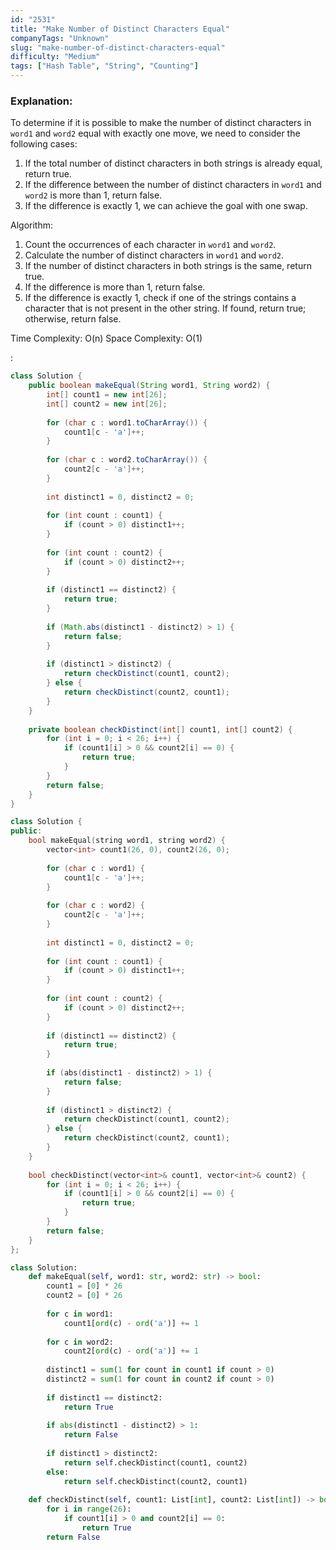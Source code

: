 ```yaml
---
id: "2531"
title: "Make Number of Distinct Characters Equal"
companyTags: "Unknown"
slug: "make-number-of-distinct-characters-equal"
difficulty: "Medium"
tags: ["Hash Table", "String", "Counting"]
---
```


### Explanation:
To determine if it is possible to make the number of distinct characters in `word1` and `word2` equal with exactly one move, we need to consider the following cases:
1. If the total number of distinct characters in both strings is already equal, return true.
2. If the difference between the number of distinct characters in `word1` and `word2` is more than 1, return false.
3. If the difference is exactly 1, we can achieve the goal with one swap.

Algorithm:
1. Count the occurrences of each character in `word1` and `word2`.
2. Calculate the number of distinct characters in `word1` and `word2`.
3. If the number of distinct characters in both strings is the same, return true.
4. If the difference is more than 1, return false.
5. If the difference is exactly 1, check if one of the strings contains a character that is not present in the other string. If found, return true; otherwise, return false.

Time Complexity: O(n)
Space Complexity: O(1)

:

```java
class Solution {
    public boolean makeEqual(String word1, String word2) {
        int[] count1 = new int[26];
        int[] count2 = new int[26];
        
        for (char c : word1.toCharArray()) {
            count1[c - 'a']++;
        }
        
        for (char c : word2.toCharArray()) {
            count2[c - 'a']++;
        }
        
        int distinct1 = 0, distinct2 = 0;
        
        for (int count : count1) {
            if (count > 0) distinct1++;
        }
        
        for (int count : count2) {
            if (count > 0) distinct2++;
        }
        
        if (distinct1 == distinct2) {
            return true;
        }
        
        if (Math.abs(distinct1 - distinct2) > 1) {
            return false;
        }
        
        if (distinct1 > distinct2) {
            return checkDistinct(count1, count2);
        } else {
            return checkDistinct(count2, count1);
        }
    }
    
    private boolean checkDistinct(int[] count1, int[] count2) {
        for (int i = 0; i < 26; i++) {
            if (count1[i] > 0 && count2[i] == 0) {
                return true;
            }
        }
        return false;
    }
}
```

```cpp
class Solution {
public:
    bool makeEqual(string word1, string word2) {
        vector<int> count1(26, 0), count2(26, 0);
        
        for (char c : word1) {
            count1[c - 'a']++;
        }
        
        for (char c : word2) {
            count2[c - 'a']++;
        }
        
        int distinct1 = 0, distinct2 = 0;
        
        for (int count : count1) {
            if (count > 0) distinct1++;
        }
        
        for (int count : count2) {
            if (count > 0) distinct2++;
        }
        
        if (distinct1 == distinct2) {
            return true;
        }
        
        if (abs(distinct1 - distinct2) > 1) {
            return false;
        }
        
        if (distinct1 > distinct2) {
            return checkDistinct(count1, count2);
        } else {
            return checkDistinct(count2, count1);
        }
    }
    
    bool checkDistinct(vector<int>& count1, vector<int>& count2) {
        for (int i = 0; i < 26; i++) {
            if (count1[i] > 0 && count2[i] == 0) {
                return true;
            }
        }
        return false;
    }
};
```

```python
class Solution:
    def makeEqual(self, word1: str, word2: str) -> bool:
        count1 = [0] * 26
        count2 = [0] * 26
        
        for c in word1:
            count1[ord(c) - ord('a')] += 1
        
        for c in word2:
            count2[ord(c) - ord('a')] += 1
        
        distinct1 = sum(1 for count in count1 if count > 0)
        distinct2 = sum(1 for count in count2 if count > 0)
        
        if distinct1 == distinct2:
            return True
        
        if abs(distinct1 - distinct2) > 1:
            return False
        
        if distinct1 > distinct2:
            return self.checkDistinct(count1, count2)
        else:
            return self.checkDistinct(count2, count1)
    
    def checkDistinct(self, count1: List[int], count2: List[int]) -> bool:
        for i in range(26):
            if count1[i] > 0 and count2[i] == 0:
                return True
        return False
```